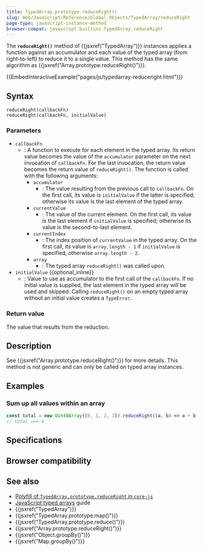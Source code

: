 ```yaml
---
title: TypedArray.prototype.reduceRight()
slug: Web/JavaScript/Reference/Global_Objects/TypedArray/reduceRight
page-type: javascript-instance-method
browser-compat: javascript.builtins.TypedArray.reduceRight
---
```




The **`reduceRight()`** method of {{jsxref("TypedArray")}} instances applies a function against an accumulator and each value of the typed array (from right-to-left) to reduce it to a single value. This method has the same algorithm as {{jsxref("Array.prototype.reduceRight()")}}.

{{EmbedInteractiveExample("pages/js/typedarray-reduceright.html")}}

## Syntax

```js-nolint
reduceRight(callbackFn)
reduceRight(callbackFn, initialValue)
```

### Parameters

- `callbackFn`
  - : A function to execute for each element in the typed array. Its return value becomes the value of the `accumulator` parameter on the next invocation of `callbackFn`. For the last invocation, the return value becomes the return value of `reduceRight()`. The function is called with the following arguments:
    - `accumulator`
      - : The value resulting from the previous call to `callbackFn`. On the first call, its value is `initialValue` if the latter is specified; otherwise its value is the last element of the typed array.
    - `currentValue`
      - : The value of the current element. On the first call, its value is the last element if `initialValue` is specified; otherwise its value is the second-to-last element.
    - `currentIndex`
      - : The index position of `currentValue` in the typed array. On the first call, its value is `array.length - 1` if `initialValue` is specified, otherwise `array.length - 2`.
    - `array`
      - : The typed array `reduceRight()` was called upon.
- `initialValue` {{optional_inline}}
  - : Value to use as accumulator to the first call of the `callbackFn`. If no initial value is supplied, the last element in the typed array will be used and skipped. Calling `reduceRight()` on an empty typed array without an initial value creates a `TypeError`.

### Return value

The value that results from the reduction.

## Description

See {{jsxref("Array.prototype.reduceRight()")}} for more details. This method is not generic and can only be called on typed array instances.

## Examples

### Sum up all values within an array

```js
const total = new Uint8Array([0, 1, 2, 3]).reduceRight((a, b) => a + b);
// total === 6
```

## Specifications



## Browser compatibility



## See also

- [Polyfill of `TypedArray.prototype.reduceRight` in `core-js`](https://github.com/zloirock/core-js#ecmascript-typed-arrays)
- [JavaScript typed arrays](/Web/JavaScript/Guide/Typed_arrays) guide
- {{jsxref("TypedArray")}}
- {{jsxref("TypedArray.prototype.map()")}}
- {{jsxref("TypedArray.prototype.reduce()")}}
- {{jsxref("Array.prototype.reduceRight()")}}
- {{jsxref("Object.groupBy()")}}
- {{jsxref("Map.groupBy()")}}

